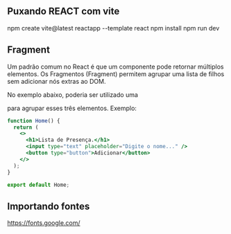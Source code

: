
## Puxando REACT com vite

npm create vite@latest reactapp --template react
npm install
npm run dev

## Fragment
Um padrão comum no React é que um componente pode retornar múltiplos elementos. Os Fragmentos (Fragment) permitem agrupar uma lista de filhos sem adicionar nós extras ao DOM.

No exemplo abaixo, poderia ser utilizado uma <div> para agrupar esses três elementos.
Exemplo:
```jsx
function Home() {
  return (
    <>
      <h1>Lista de Presença.</h1>
      <input type="text" placeholder="Digite o nome..." />
      <button type="button">Adicionar</button>
    </>
  );
}

export default Home;
```

## Importando fontes
https://fonts.google.com/

